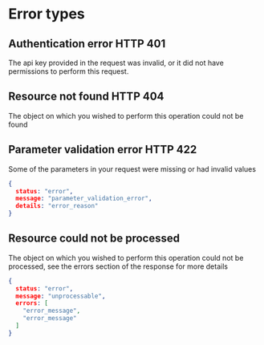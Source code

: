 # Error types

## Authentication error **HTTP 401**
The api key provided in the request was invalid, or it did not have permissions to perform this request.

## Resource not found **HTTP 404**
The object on which you wished to perform this operation could not be found

## Parameter validation error **HTTP 422**
Some of the parameters in your request were missing or had invalid values

```json
{
  status: "error",
  message: "parameter_validation_error",
  details: "error_reason"
}
```

## Resource could not be processed
The object on which you wished to perform this operation could not be processed,
see the errors section of the response for more details

```json
{
  status: "error",
  message: "unprocessable",
  errors: [
    "error_message",
    "error_message"
  ]
}
```

